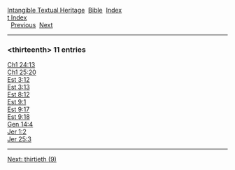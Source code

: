 [Intangible Textual Heritage](../../index)  [Bible](../index) 
[Index](index)   
[t Index](_t_)  
  [Previous](c11506)  [Next](c11508) 

------------------------------------------------------------------------

### &lt;thirteenth&gt; 11 entries

[Ch1 24:13](../kjv/ch1024.htm#013)  
[Ch1 25:20](../kjv/ch1025.htm#020)  
[Est 3:12](../kjv/est003.htm#012)  
[Est 3:13](../kjv/est003.htm#013)  
[Est 8:12](../kjv/est008.htm#012)  
[Est 9:1](../kjv/est009.htm#001)  
[Est 9:17](../kjv/est009.htm#017)  
[Est 9:18](../kjv/est009.htm#018)  
[Gen 14:4](../kjv/gen014.htm#004)  
[Jer 1:2](../kjv/jer001.htm#002)  
[Jer 25:3](../kjv/jer025.htm#003)  

------------------------------------------------------------------------

[Next: thirtieth (9)](c11508)
